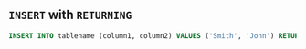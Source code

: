 ## `INSERT` with `RETURNING`

```sql
INSERT INTO tablename (column1, column2) VALUES ('Smith', 'John') RETURNING id;
```
